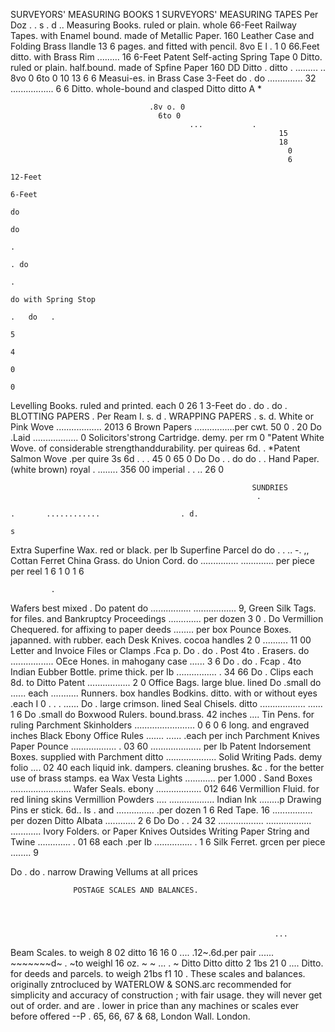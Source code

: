 SURVEYORS' MEASURING BOOKS 1 SURVEYORS' MEASURING TAPES
                                                           Per Doz
                                                                     .
                                                                     .                                                     s   .   d
                                                                                                                                       ..
Measuring Books. ruled or plain. whole                                   66-Feet Railway Tapes. with Enamel
  bound. made of Metallic Paper. 160                                       Leather Case and Folding Brass Ilandle    13            6
  pages. and fitted with pencil. 8vo E l              .          1 0     66.Feet ditto. with Brass Rim    ......... 16
                                                                          6-Feet Patent Self-acting Spring Tape
                                                                                                                                   0
Ditto. ruled or plain. half.bound. made
  of Spfine Paper 160 DD
Ditto
                 .
                   ditto
                         .              ......... ..
                                    8vo 0
                                     6to 0
                                                                10
                                                                13
                                                                  6
                                                                  6
                                                                           Measui-es. in Brass Case
                                                                          3-Feet        do  . do
                                                                                                      .............. 32
                                                                                                   .................               6
                                                                                                                                   6
Ditto. whole-bound and clasped
Ditto              ditto
                                A *


                                   .8v o. 0
                                     6to 0
                                            ...           .
                                                                15
                                                                18
                                                                  0
                                                                  6
                                                                         12-Feet
                                                                          6-Feet
                                                                                        do
                                                                                        do
                                                                                            .
                                                                                            . do
                                                                                                   .
                                                                                              do with Spring Stop
                                                                                                   .   do   .
                                                                                                                      5
                                                                                                                      4
                                                                                                                                   0
                                                                                                                                   0
Levelling Books. ruled and printed. each 0                       26 1     3-Feet        do  . do   .   do    .
                 BLOTTING PAPERS                  .       Per Ream I.
                                                                s. d .
                                                                                     WRAPPING PAPERS            . s. d.
White or Pink Wove            .................. 2013                6   Brown Papers      ................per cwt. 50 0
                                                                                                                  . 20
    Do       .Laid            ..................                     0   Solicitors'strong Cartridge. demy. per rm     0
"Patent White Wove. of considerable
  strengthanddurability. per quireas 6d.
                                .
*Patent Salmon Wove .per quire 3s 6d
                                                   .
                                                   . .
                                                               45 0
                                                               65 0
                                                                             Do
                                                                             Do
                                                                                 .
                                                                                 .
                                                                                           do
                                                                                           do
                                                                                               .
                                                                                               .
                                                                         Hand Paper. (white brown)
                                                                                                     royal .
                                                                                                       ........ 356 00
                                                                                                     imperial
                                                                                                             . . .. 26 0




                                                          SUNDRIES
                                                           .
                                                                                     .       ............                  . d.
                                                                                                                           s
Extra Superfine Wax. red or black. per lb
Superfine
Parcel
                         do
                         do
                                    .
                                    .
                                       ..
                                       -. ,,
                                                                         Cottan Ferret
                                                                         China Grass. do
                                                                         Union Cord. do
                                                                                           ...............
                                                                                           .............
                                                                                                            per piece
                                                                                                             per reel
                                                                                                                       1 6
                                                                                                                       1 0
                                                                                                                           1 6


             .
Wafers best mixed
     .
  Do patent do
                             ................
                         .................
                                          9,
                                                                         Green Silk Tags. for files. and Bankruptcy
                                                                           Proceedings      .............  per dozen   3 0
     .
  Do Vermillion Chequered. for affixing
           to paper deeds             ........
                                       per box
                                                                         Pounce Boxes. japanned. with rubber. each
                                                                         Desk Knives. cocoa handles
                                                                                                                       2 0
                                                                                                        .......... 11 00
Letter and Invoice Files or Clamps .Fca p.
         Do       .    do       .     Post 4to
                                               .                         Erasers.           do .................
                                                                         OEce Hones. in mahogany case       ...... 3 6
         Do       .    do       .    Fcap . 4to                          Indian Eubber Bottle. prime thick. per Ib
                                                                                                 ................   . 34 66
         Do       .  Clips         each 8d. to                               Ditto     Patent
                                                                                                  ................. 2 0
Office Bags. large blue. lined
     Do      .small do
                                      ......
                                          each
                                 ...........
                                                                         Runners. box handles
                                                                         Bodkins. ditto. with or without eyes
                                                                                                                .each
                                                                                                                       I 0
                                  . . . ......
     Do .     large crimson. lined                                       Seal Chisels. ditto    ..................
                                                                                                              ......   1 6
     Do      .small       do
Boxwood Rulers. bound.brass. 42 inches
                                        ....                             Tin Pens. for ruling Parchment
                                                                         Skinholders     ........................     0 6
                                                                                                                       0 6
  long. and engraved inches
Black Ebony Office Rules
                                          .......
                                        ......
                                         .each
                                      per inch
                                                                         Parchment Knives
                                                                         Paper Pounce
                                                                                               .................. . 03 60
                                                                                          ....................  per Ib
Patent Indorsement Boxes. supplied with                                  Parchment ditto     ....................
                                                                         Solid Writing Pads. demy folio       .... 02 40
                                                                                                                    each
  liquid ink. dampers. cleaning brushes.
  &c . for the better use of brass stamps. ea
Wax Vesta Lights             ............
                                     per 1.000
                                                            .            Sand Boxes      ........................
                                                                         Wafer Seals. ebony     .................. 012 646
Vermillion Fluid. for red lining skins
Vermillion Powders
                                            ....
                              ..................                         Indian Ink ........p
                                                                         Drawing Pins
                                                                                               er stick. 6d.. Is . and
                                                                                          ............... .per dozen   1 6
Red Tape. 16          ................
                                    per dozen                                 Ditto    Albata    ............          2 6
    Do
   Do
         .
         .
             24
             32
                       ..................
                       ..................
                           ............
                                                                         Ivory Folders. or Paper Knives
                                                                         Outsides Writing Paper
                                                                         String and Twine
                                                                                                    ............. . 01 68
                                                                                                                 each
                                                                                                             .per Ib
                                                                                              ............... . 1 6
Silk Ferret. grcen                   per piece
                                 ........
                                                                                                                   9

  Do .       do       .
                   narrow                                                         Drawing Vellums at all prices


                  POSTAGE SCALES AND BALANCES.




                                                               ...
Beam Scales. to weigh 8 02
                ditto 16        16 0
                                      ....
                               .12~.6d.per pair
                                    ......           ~~~~~~~d~       .   ~to weighl 16 oz. ~         ~           ...               .        ~
    Ditto
    Ditto       ditto 2 1bs     21 0  ....           Ditto. for deeds and parcels. to weigh 21bs f1 10                 .
   These scales and balances. originally zntrocluced by WATERLOW       & SONS.arc recommended for
simplicity and accuracy of construction ; with fair usage. they will never get out of order. and are
                                                   .
lower in price than any machines or scales ever before offered
                                                                     --P                                                       .
                          65, 66, 67 & 68, London Wall. London.
